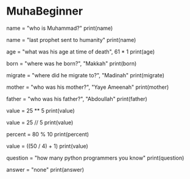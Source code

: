 # MuhaBeginner
name = "who is Muhammad?"
print(name) 

name = "last prophet sent to humanity"
print(name)

age = "what was his age at time of death", 61 * 1
print(age)

born = "where was he born?", "Makkah"
print(born)

migrate = "where did he migrate to?", "Madinah"
print(migrate)

mother = "who was his mother?", "Yaye Ameenah"
print(mother)

father = "who was his father?", "Abdoullah"
print(father) 

value = 25 ** 5
print(value)

value = 25 // 5
print(value)

percent = 80 % 10 
print(percent)

value = ((50 / 4) + 1)
print(value) 

question = "how many python programmers you know"
print(question)

answer = "none"
print(answer)
